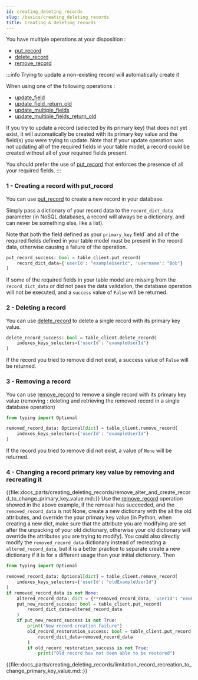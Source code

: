 ```yaml
---
id: creating_deleting_records
slug: /basics/creating_deleting_records
title: Creating & deleting records
---
```




You have multiple operations at your disposition :

- [put_record](../api/put_record)
- [delete_record](../api/delete_record)
- [remove_record](../api/remove_record)

:::info Trying to update a non-existing record will automatically create it

When using one of the following operations :
- [update_field](../api/update_field)
- [update_field_return_old](../api/update_field_return_old)
- [update_multiple_fields](../api/update_multiple_fields)
- [update_multiple_fields_return_old](../api/update_multiple_fields_return_old)

If you try to update a record (selected by its primary key) that does not yet exist,
it will automatically be created with its primary key value and the field(s) you were
trying to update. Note that if your update operation was not updating all of the required
fields in your table model, a record could be created without all of your required fields present.

You should prefer the use of [put_record](../api/put_record) that enforces the presence of all
your required fields.
:::

### 1 - Creating a record with put_record

You can use [put_record](../api/get_field.md) to create a new record in your database.

Simply pass a dictionary of your record data to the ```record_dict_data``` parameter (in NoSQL databases, a record will 
always be a dictionary, and can never be something else, like a list).

Note that both the field defined as your ```primary_key``` field` and all of the required fields defined in your table 
model must be present in the record data, otherwise causing a failure of the operation.

```python
put_record_success: bool = table_client.put_record(
    record_dict_data={'userId': "exampleUserId", 'username': "Bob"}
)
```
If some of the required fields in your table model are missing from the ```record_dict_data``` or did not pass the data
validation, the database operation will not be executed, and a ```success``` value of ```False``` will be returned.


### 2 - Deleting a record

You can use [delete_record](../api/delete_record) to delete a single record with its primary key value.

```python
delete_record_success: bool = table_client.delete_record(
    indexes_keys_selectors={'userId': "exampleUserId"}
)
```
If the record you tried to remove did not exist, a success value of ```False``` will be returned.

### 3 - Removing a record
You can use [remove_record](../api/remove_record) to remove a single record with its primary key value (removing : 
deleting and retrieving the removed record in a single database operation)

```python
from typing import Optional

removed_record_data: Optional[dict] = table_client.remove_record(
    indexes_keys_selectors={'userId': "exampleUserId"}
)
```
If the record you tried to remove did not exist, a value of ```None``` will be returned.

### 4 - Changing a record primary key value by removing and recreating it

{{file::docs_parts/creating_deleting_records/remove_alter_and_create_record_to_change_primary_key_value.md::}}
Use the [remove_record](../api/remove_record) operation showed in the above example, if the removal has succeeded, and
the ```removed_record_data``` is not None, create a new dictionary with the all the old attributes, and override the
your primary key value (in Python, when creating a new dict, make sure that the attribute you are modifying are set after 
the unpacking of your old dictionary, otherwise your old dictionary will override the attributes you are trying to modify).
You could also directly modify the ```removed_record_data``` dictionary instead of recreating a ```altered_record_data```,
but it is a better practice to separate create a new dictionary if it is for a different usage than your initial dictionary.
Then 
```python
from typing import Optional

removed_record_data: Optional[dict] = table_client.remove_record(
    indexes_keys_selectors={'userId': "oldExampleUserId"}
)
if removed_record_data is not None:
    altered_record_data: dict = {**removed_record_data, 'userId': "newExampleUserId"}
    put_new_record_success: bool = table_client.put_record(
        record_dict_data=altered_record_data
    )
    if put_new_record_success is not True:
        print("New record creation failure")
        old_record_restoration_success: bool = table_client.put_record(
            record_dict_data=removed_record_data
        )
        if old_record_restoration_success is not True:
            print("Old record has not been able to be restored")
```
{{file::docs_parts/creating_deleting_records/limitation_record_recreation_to_change_primary_key_value.md::}}

